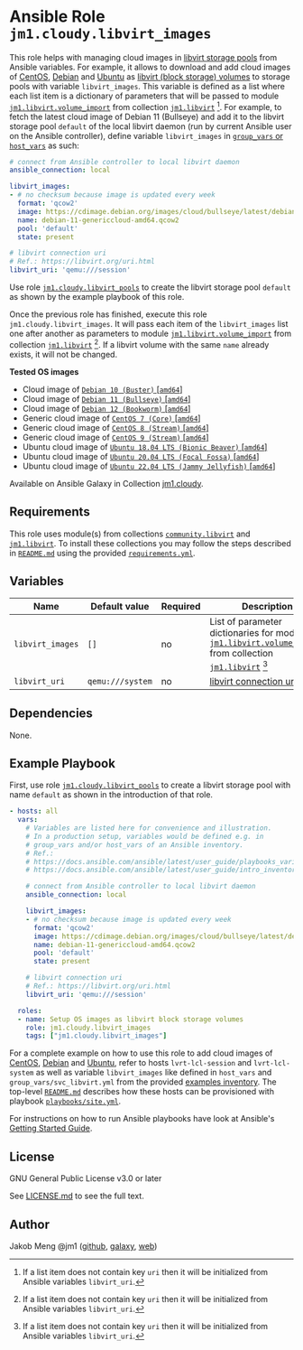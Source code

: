 # Ansible Role `jm1.cloudy.libvirt_images`

This role helps with managing cloud images in [libvirt storage pools][libvirt] from Ansible variables. For example, it
allows to download and add cloud images of [CentOS][centos-cloud-images], [Debian][debian-cloud-images] and [Ubuntu][
ubuntu-cloud-images] as [libvirt (block storage) volumes][libvirt] to storage pools with variable `libvirt_images`.
This variable is defined as a list where each list item is a dictionary of parameters that will be passed to module
[`jm1.libvirt.volume_import`][jm1-libvirt-volume-import] from collection [`jm1.libvirt`][galaxy-jm1-libvirt]
[^libvirt-images-parameter]. For example, to fetch the latest cloud image of Debian 11 (Bullseye) and add it to the
libvirt storage pool `default` of the local libvirt daemon (run by current Ansible user on the Ansible controller),
define variable `libvirt_images` in [`group_vars` or `host_vars`][ansible-inventory] as such:

```yml
# connect from Ansible controller to local libvirt daemon
ansible_connection: local

libvirt_images:
- # no checksum because image is updated every week
  format: 'qcow2'
  image: https://cdimage.debian.org/images/cloud/bullseye/latest/debian-11-genericcloud-amd64.qcow2
  name: debian-11-genericcloud-amd64.qcow2
  pool: 'default'
  state: present

# libvirt connection uri
# Ref.: https://libvirt.org/uri.html
libvirt_uri: 'qemu:///session'
```

Use role [`jm1.cloudy.libvirt_pools`][jm1-cloudy-libvirt-pools] to create the libvirt storage pool `default` as shown by
the example playbook of this role.

Once the previous role has finished, execute this role `jm1.cloudy.libvirt_images`. It will pass each item of the
`libvirt_images` list one after another as parameters to module [`jm1.libvirt.volume_import`][jm1-libvirt-volume-import]
from collection [`jm1.libvirt`][galaxy-jm1-libvirt] [^libvirt-images-parameter]. If a libvirt volume with the same
`name` already exists, it will not be changed.

[ansible-inventory]: https://docs.ansible.com/ansible/latest/user_guide/intro_inventory.html
[centos-cloud-images]: https://cloud.centos.org/centos/
[debian-cloud-images]: https://cdimage.debian.org/images/cloud/
[galaxy-community-libvirt]: https://galaxy.ansible.com/community/libvirt
[galaxy-jm1-libvirt]: https://galaxy.ansible.com/jm1/libvirt
[jm1-cloudy-libvirt-pools]: ../libvirt_pools/
[jm1-libvirt-volume-import]: https://github.com/JM1/ansible-collection-jm1-libvirt/blob/master/plugins/modules/volume_import.py
[libvirt]: https://libvirt.org/
[ubuntu-cloud-images]: https://cloud-images.ubuntu.com/

**Tested OS images**
- Cloud image of [`Debian 10 (Buster)` \[`amd64`\]](https://cdimage.debian.org/cdimage/openstack/current/)
- Cloud image of [`Debian 11 (Bullseye)` \[`amd64`\]](https://cdimage.debian.org/images/cloud/bullseye/latest/)
- Cloud image of [`Debian 12 (Bookworm)` \[`amd64`\]](https://cdimage.debian.org/images/cloud/bookworm/)
- Generic cloud image of [`CentOS 7 (Core)` \[`amd64`\]](https://cloud.centos.org/centos/7/images/)
- Generic cloud image of [`CentOS 8 (Stream)` \[`amd64`\]](https://cloud.centos.org/centos/8-stream/x86_64/images/)
- Generic cloud image of [`CentOS 9 (Stream)` \[`amd64`\]](https://cloud.centos.org/centos/9-stream/x86_64/images/)
- Ubuntu cloud image of [`Ubuntu 18.04 LTS (Bionic Beaver)` \[`amd64`\]](https://cloud-images.ubuntu.com/bionic/current/)
- Ubuntu cloud image of [`Ubuntu 20.04 LTS (Focal Fossa)` \[`amd64`\]](https://cloud-images.ubuntu.com/focal/)
- Ubuntu cloud image of [`Ubuntu 22.04 LTS (Jammy Jellyfish)` \[`amd64`\]](https://cloud-images.ubuntu.com/jammy/)

Available on Ansible Galaxy in Collection [jm1.cloudy](https://galaxy.ansible.com/jm1/cloudy).

## Requirements

This role uses module(s) from collections [`community.libvirt`][galaxy-community-libvirt] and [`jm1.libvirt`][
galaxy-jm1-libvirt]. To install these collections you may follow the steps described in [`README.md`][
jm1-cloudy-readme] using the provided [`requirements.yml`][jm1-cloudy-requirements].

[jm1-cloudy-readme]: ../../README.md
[jm1-cloudy-requirements]: ../../requirements.yml

## Variables

| Name             | Default value    | Required | Description |
| ---------------- | ---------------- | -------- | ----------- |
| `libvirt_images` | `[]`             | no       | List of parameter dictionaries for module [`jm1.libvirt.volume_import`][jm1-libvirt-volume-import] from collection [`jm1.libvirt`][galaxy-jm1-libvirt] [^libvirt-images-parameter] |
| `libvirt_uri`    | `qemu:///system` | no       | [libvirt connection uri][libvirt-uri] |

[^libvirt-images-parameter]: If a list item does not contain key `uri` then it will be initialized from Ansible
variables `libvirt_uri`.

[libvirt-uri]: https://libvirt.org/uri.html

## Dependencies

None.

## Example Playbook

First, use role [`jm1.cloudy.libvirt_pools`][jm1-cloudy-libvirt-pools] to create a libvirt storage pool with name
`default` as shown in the introduction of that role.

```yml
- hosts: all
  vars:
    # Variables are listed here for convenience and illustration.
    # In a production setup, variables would be defined e.g. in
    # group_vars and/or host_vars of an Ansible inventory.
    # Ref.:
    # https://docs.ansible.com/ansible/latest/user_guide/playbooks_variables.html
    # https://docs.ansible.com/ansible/latest/user_guide/intro_inventory.html

    # connect from Ansible controller to local libvirt daemon
    ansible_connection: local

    libvirt_images:
    - # no checksum because image is updated every week
      format: 'qcow2'
      image: https://cdimage.debian.org/images/cloud/bullseye/latest/debian-11-genericcloud-amd64.qcow2
      name: debian-11-genericcloud-amd64.qcow2
      pool: 'default'
      state: present

    # libvirt connection uri
    # Ref.: https://libvirt.org/uri.html
    libvirt_uri: 'qemu:///session'

  roles:
  - name: Setup OS images as libvirt block storage volumes
    role: jm1.cloudy.libvirt_images
    tags: ["jm1.cloudy.libvirt_images"]
```

For a complete example on how to use this role to add cloud images of [CentOS][centos-cloud-images], [Debian][
debian-cloud-images] and [Ubuntu][ubuntu-cloud-images], refer to hosts `lvrt-lcl-session` and `lvrt-lcl-system` as well
as variable `libvirt_images` like defined in `host_vars` and `group_vars/svc_libvirt.yml` from the provided [examples
inventory][inventory-example]. The top-level [`README.md`][jm1-cloudy-readme] describes how these hosts can be
provisioned with playbook [`playbooks/site.yml`][playbook-site-yml].

[inventory-example]: ../../inventory/
[playbook-site-yml]: ../../playbooks/site.yml

For instructions on how to run Ansible playbooks have look at Ansible's
[Getting Started Guide](https://docs.ansible.com/ansible/latest/network/getting_started/first_playbook.html).

## License

GNU General Public License v3.0 or later

See [LICENSE.md](../../LICENSE.md) to see the full text.

## Author

Jakob Meng
@jm1 ([github](https://github.com/jm1), [galaxy](https://galaxy.ansible.com/jm1), [web](http://www.jakobmeng.de))
